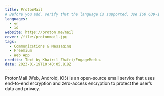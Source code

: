 ```yaml
---
title: ProtonMail
# Before you add, verify that the language is supported. Use ISO 639-1 code only without country code. ms instead of ms_MY. If the source language is English, do not add to the list.
languages:
  - en
  - id
website: https://proton.me/mail
cover: /files/protonmail.jpg
tags:
  - Communications & Messaging
  - Freemium
  - Web App
credits: Text by Khairil Zhafri/EngageMedia.
date: 2023-01-19T10:40:05.818Z
---
```

ProtonMail (Web, Android, iOS) is an open-source email service that uses end-to-end encryption and zero-access encryption to protect the user’s data and privacy.
